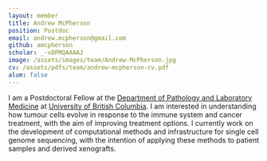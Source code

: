 ```yaml
---
layout: member
title: Andrew McPherson
position: Postdoc
email: andrew.mcpherson@gmail.com
github: amcpherson
scholar: _-vDPMQAAAAJ
image: /assets/images/team/Andrew-McPherson.jpg
cv: /assets/pdfs/team/andrew-mcpherson-cv.pdf
alum: false
---
```


I am a Postdoctoral Fellow at the [Department of Pathology and Laboratory Medicine](http://pathology.ubc.ca) at [University of British Columbia](https://www.ubc.ca).  I am interested in understanding how tumour cells evolve in response to the immune system and cancer treatment, with the aim of improving treatment options.  I currently work on the development of computational methods and infrastructure for single cell genome sequencing, with the intention of applying these methods to patient samples and derived xenografts.
